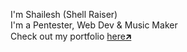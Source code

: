 I'm Shailesh (Shell Raiser) <br>
I'm a Pentester, Web Dev & Music Maker <br>
Check out my portfolio [here🡵](https://shell-raiser.co)
